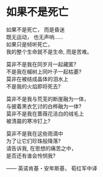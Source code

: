 # 如果不是死亡

如果不是死亡， 而是昏迷  
既无运动， 也无声响……  
如果只是倾听死亡，  
我的整个生命就不是生命, 而是苦难。  


莫非不是我在同岁月一起藏匿?    
不是我在槭树上同叶子一起枯萎?  
莫非在被结成晶体的泪水上  
不是我的火焰即将死去?  


莫非不是我与荒芜的断崖融为一体，  
与披着黑衣乞讨的白桦融为一体?  
莫非不是我在蔷薇花洁白的绒毛上  
被清晨的寒冷钉上?  


莫非不是我在这些雨滴中  
为了让它们珍珠般降落?  
请告诉我, 在思想的痛苦之中，  
是否还有谁会怜悯我?  


—— 英诺肯基・安年斯基， 荀红军中译
